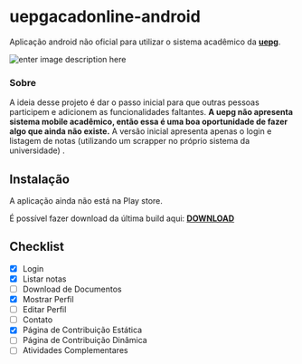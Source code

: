 
# uepgacadonline-android



Aplicação android não oficial para utilizar o sistema acadêmico da <b><a href="http://uepg.br/">uepg</a></b>.

![enter image description here](https://media.giphy.com/media/58FgpnRAGW5BgjzP1q/giphy.gif)

### Sobre

A ideia desse projeto é dar o passo inicial para que outras pessoas participem e adicionem as funcionalidades faltantes. <b>A uepg não apresenta sistema mobile acadêmico, então essa é uma boa oportunidade de fazer algo que ainda não existe.</b> A versão inicial apresenta apenas o login e listagem de notas (utilizando um scrapper no próprio sistema da universidade) .

## Instalação
A aplicação ainda não está na Play store.

É possível fazer download da última build aqui: **[DOWNLOAD](https://github.com/pstwh/uepgacadonline-android/raw/master/builds/acad-10-07-2018.apk)**

## Checklist
- [x] Login
- [x] Listar notas
- [ ] Download de Documentos
- [x] Mostrar Perfil
- [ ] Editar Perfil
- [ ] Contato
- [x] Página de Contribuição Estática
- [ ] Página de Contribuição Dinâmica
- [ ] Atividades Complementares
